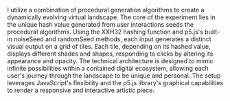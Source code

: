 I utilize a combination of procedural generation algorithms to create a dynamically evolving virtual landscape. The core of the experiment lies in the unique hash value generated from user interactions seeds the procedural algorithms. Using the XXH32 hashing function and p5.js's built-in noiseSeed and randomSeed methods, each input generates a distinct visual output on a grid of tiles. Each tile, depending on its hashed value, displays different shades and shapes, responding to clicks by altering its appearance and opacity. The technical architecture is designed to mimic infinite possibilities within a contained digital ecosystem, allowing each user's journey through the landscape to be unique and personal. The setup leverages JavaScript's flexibility and the p5.js library's graphical capabilities to render a responsive and interactive artistic piece.